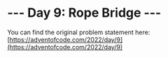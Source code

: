 # --- Day 9: Rope Bridge ---

You can find the original problem statement here: [https://adventofcode.com/2022/day/9](https://adventofcode.com/2022/day/9)